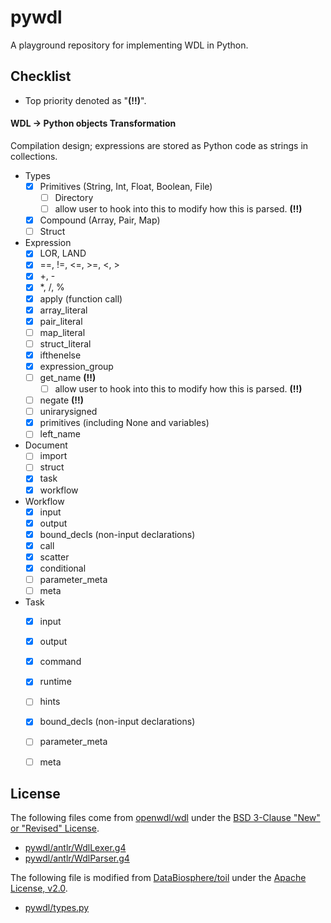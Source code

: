 # pywdl

A playground repository for implementing WDL in Python.

## Checklist

- Top priority denoted as "**(!!)**".

#### WDL -> Python objects Transformation

Compilation design; expressions are stored as Python code as strings in collections.

- Types
  * [X] Primitives (String, Int, Float, Boolean, File)
    - [ ] Directory
    - [ ] allow user to hook into this to modify how this is parsed. **(!!)**
  * [X] Compound (Array, Pair, Map)
  * [ ] Struct
- Expression
  * [X] LOR, LAND
  * [X] ==, !=, <=, >=, <, >
  * [X] +, -
  * [X] *, /, %
  * [X] apply (function call)
  * [X] array_literal
  * [X] pair_literal
  * [ ] map_literal
  * [ ] struct_literal
  * [X] ifthenelse
  * [X] expression_group
  * [ ] get_name **(!!)**
    - [ ] allow user to hook into this to modify how this is parsed. **(!!)**
  * [ ] negate **(!!)**
  * [ ] unirarysigned
  * [X] primitives (including None and variables)
  * [ ] left_name
- Document
  * [ ] import
  * [ ] struct
  * [X] task
  * [X] workflow
- Workflow
  * [X] input
  * [X] output
  * [X] bound_decls (non-input declarations)
  * [X] call
  * [X] scatter
  * [X] conditional
  * [ ] parameter_meta
  * [ ] meta
- Task
  * [X] input
  * [X] output
  * [X] command
  * [X] runtime
  * [ ] hints
  * [X] bound_decls (non-input declarations)
  * [ ] parameter_meta
  * [ ] meta


## License

The following files come from [openwdl/wdl](https://github.com/openwdl/wdl/tree/main/versions/development/parsers/antlr4) under the [BSD 3-Clause "New" or "Revised" License](https://github.com/openwdl/wdl/blob/main/LICENSE).

- [pywdl/antlr/WdlLexer.g4](pywdl/antlr/WdlLexer.g4)
- [pywdl/antlr/WdlParser.g4](pywdl/antlr/WdlParser.g4)

The following file is modified from [DataBiosphere/toil](https://github.com/DataBiosphere/toil/) under the [Apache License, v2.0](https://github.com/DataBiosphere/toil/blob/master/LICENSE).

- [pywdl/types.py](pywdl/types.py)
